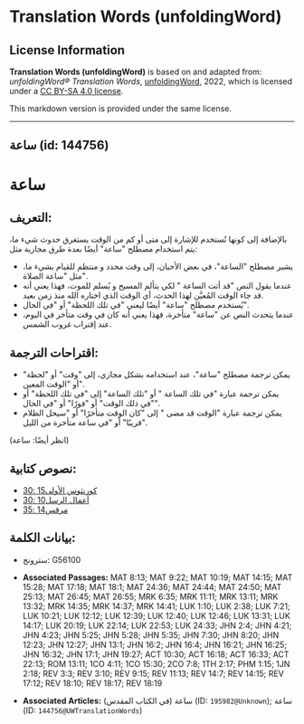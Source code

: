 # Translation Words (unfoldingWord)

## License Information

**Translation Words (unfoldingWord)** is based on and adapted from: _unfoldingWord® Translation Words_, [unfoldingWord](https://unfoldingword.org/utw), 2022, which is licensed under a [CC BY-SA 4.0 license](https://creativecommons.org/licenses/by-sa/4.0/legalcode.en).

This markdown version is provided under the same license.



--------------------------------

## ساعة (id: 144756)

ساعة
====

التعريف:
--------

بالإضافة إلى كونها تُستخدم للإشارة إلى متى أو كم من الوقت يستغرق حدوث شيء ما، يتم استخدام مصطلح "ساعة" أيضًا بعدة طرق مجازية مثل:

* يشير مصطلح "الساعة"، في بعض الأحيان، إلى وقت محدد و منتظم للقيام بشيء ما، مثل "ساعة الصلاة".
* عندما يقول النص "قد أتت الساعة " لكي يتألم المسيح و يُسلم للموت، فهذا يعني أنه قد جاء الوقت المُعيَّن لهذا الحدث، أي الوقت الذي اختاره الله منذ زمن بعيد.
* يُستخدم مصطلح "ساعة" أيضًا ليعني "في تلك اللحظة" أو "في الحال".
* عندما يتحدث النص عن "ساعة" متأخرة، فهذا يعني أنه كان في وقت متأخر في اليوم، عند إقتراب غروب الشمس.

اقتراحات الترجمة:
-----------------

* يمكن ترجمة مصطلح "ساعة"، عند استخدامه بشكل مجازي، إلى "وقت" أو "لحظة" أو "الوقت المعين".
* يمكن ترجمة عبارة "في تلك الساعة " أو "تلك الساعة" إلى "في تلك اللحظة" أو "في ذلك الوقت" أو "فورًا" أو "في الحال".
* يمكن ترجمة عبارة "الوقت قد مضى " إلى "كان الوقت متأخرًا" أو "سيحل الظلام قريبًا" أو "في ساعة متأخرة من الليل".

(انظر أيضًا: ساعة)

نصوص كتابية:
------------

* [كورنثوس الأولى15 :30](https://ref.ly/1Cor15:30)
* [أعمال الرسل10 :30](https://ref.ly/Acts10:30)
* [مرقس14 :35](https://ref.ly/Mark14:35)

بيانات الكلمة:
--------------

* سترونج: G56100

* **Associated Passages:** MAT 8:13; MAT 9:22; MAT 10:19; MAT 14:15; MAT 15:28; MAT 17:18; MAT 18:1; MAT 24:36; MAT 24:44; MAT 24:50; MAT 25:13; MAT 26:45; MAT 26:55; MRK 6:35; MRK 11:11; MRK 13:11; MRK 13:32; MRK 14:35; MRK 14:37; MRK 14:41; LUK 1:10; LUK 2:38; LUK 7:21; LUK 10:21; LUK 12:12; LUK 12:39; LUK 12:40; LUK 12:46; LUK 13:31; LUK 14:17; LUK 20:19; LUK 22:14; LUK 22:53; LUK 24:33; JHN 2:4; JHN 4:21; JHN 4:23; JHN 5:25; JHN 5:28; JHN 5:35; JHN 7:30; JHN 8:20; JHN 12:23; JHN 12:27; JHN 13:1; JHN 16:2; JHN 16:4; JHN 16:21; JHN 16:25; JHN 16:32; JHN 17:1; JHN 19:27; ACT 10:30; ACT 16:18; ACT 16:33; ACT 22:13; ROM 13:11; 1CO 4:11; 1CO 15:30; 2CO 7:8; 1TH 2:17; PHM 1:15; 1JN 2:18; REV 3:3; REV 3:10; REV 9:15; REV 11:13; REV 14:7; REV 14:15; REV 17:12; REV 18:10; REV 18:17; REV 18:19
* **Associated Articles:** ساعة (في الكتاب المقدس) (ID: `195982@Unknown`); ساعة (ID: `144756@UWTranslationWords`)

